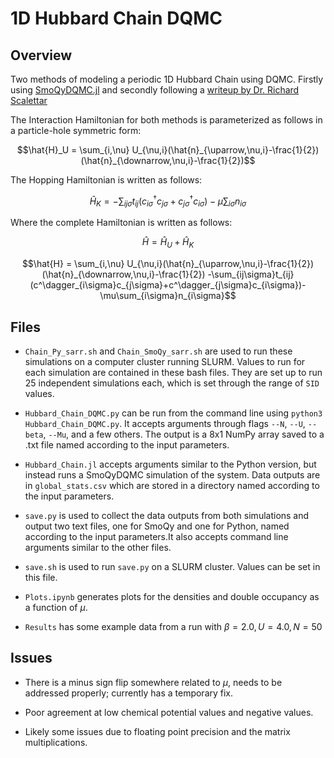 # 1D Hubbard Chain DQMC

## Overview

Two methods of modeling a periodic 1D Hubbard Chain using DQMC. Firstly using [SmoQyDQMC.jl](https://github.com/SmoQySuite/SmoQyDQMC.jl) and secondly following a [writeup by Dr. Richard Scalettar](https://scalettar.physics.ucdavis.edu/michigan/howto1.pdf)

The Interaction Hamiltonian for both methods is parameterized as follows in a particle-hole symmetric form:

```math
\hat{H}_U = \sum_{i,\nu} U_{\nu,i}(\hat{n}_{\uparrow,\nu,i}-\frac{1}{2})(\hat{n}_{\downarrow,\nu,i}-\frac{1}{2})
```
The Hopping Hamiltonian is written as follows:

```math
\hat{H}_K = -\sum_{ij\sigma}t_{ij}(c^\dagger_{i\sigma}c_{j\sigma}+c^\dagger_{j\sigma}c_{i\sigma})-\mu\sum_{i\sigma}n_{i\sigma}
```
Where the complete Hamiltonian is written as follows:

```math
\hat{H} = \hat{H}_U + \hat{H}_K
```

```math
\hat{H} = \sum_{i,\nu} U_{\nu,i}(\hat{n}_{\uparrow,\nu,i}-\frac{1}{2})(\hat{n}_{\downarrow,\nu,i}-\frac{1}{2}) -\sum_{ij\sigma}t_{ij}(c^\dagger_{i\sigma}c_{j\sigma}+c^\dagger_{j\sigma}c_{i\sigma})-\mu\sum_{i\sigma}n_{i\sigma}
```

## Files

- `Chain_Py_sarr.sh` and `Chain_SmoQy_sarr.sh` are used to run these simulations on a computer cluster running SLURM. Values to run for each simulation are contained in these bash files. They are set up to run 25 independent simulations each, which is set through the range of `SID` values.

- `Hubbard_Chain_DQMC.py` can be run from the command line using `python3 Hubbard_Chain_DQMC.py`. It accepts arguments through flags `--N`, `--U`, `--beta`, `--Mu`, and a few others. The output is a 8x1 NumPy array saved to a .txt file named according to the input parameters.

- `Hubbard_Chain.jl` accepts arguments similar to the Python version, but instead runs a SmoQyDQMC simulation of the system. Data outputs are in `global_stats.csv` which are stored in a directory named according to the input parameters.

- `save.py` is used to collect the data outputs from both simulations and output two text files, one for SmoQy and one for Python, named according to the input parameters.It also accepts command line arguments similar to the other files.

- `save.sh` is used to run `save.py` on a SLURM cluster. Values can be set in this file.

- `Plots.ipynb` generates plots for the densities and double occupancy as a function of $\mu$. 

- `Results` has some example data from a run with $\beta=2.0, U=4.0, N=50$

## Issues

- There is a minus sign flip somewhere related to $\mu$, needs to be addressed properly; currently has a temporary fix.

- Poor agreement at low chemical potential values and negative values.

- Likely some issues due to floating point precision and the matrix multiplications.
